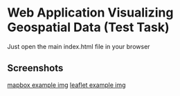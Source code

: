 # Web Application Visualizing Geospatial Data (Test Task)

Just open the main index.html file in your browser

## Screenshots

[mapbox example img](img/screen1.png "Mapbox Example")
[leaflet example img](img/screen2.png "Leaflet Example")